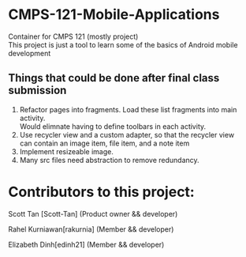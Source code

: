 # CMPS-121-Mobile-Applications
Container for CMPS 121 (mostly project) <br>
This project is just a tool to learn some of the basics
of Android mobile development <br>

## Things that could be done after final class submission
1) Refactor pages into fragments. Load these list fragments into main activity.<br> 
Would elimnate having to define toolbars in each activity.
2) Use recycler view and a custom adapter, so that the recycler view <br>
can contain an image item, file item, and a note item
3) Implement resizeable image.
4) Many src files need abstraction to remove redundancy.

# Contributors to this project:

Scott Tan [Scott-Tan] (Product owner && developer)

Rahel Kurniawan[rakurnia] (Member && developer)

Elizabeth Dinh[edinh21] (Member && developer)
